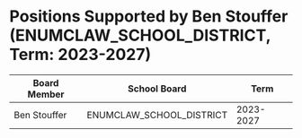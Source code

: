 # Positions Supported by Ben Stouffer (ENUMCLAW_SCHOOL_DISTRICT, Term: 2023-2027)

| Board Member | School Board | Term |
|--------------|--------------|------|
| Ben Stouffer | ENUMCLAW_SCHOOL_DISTRICT | 2023-2027 |

